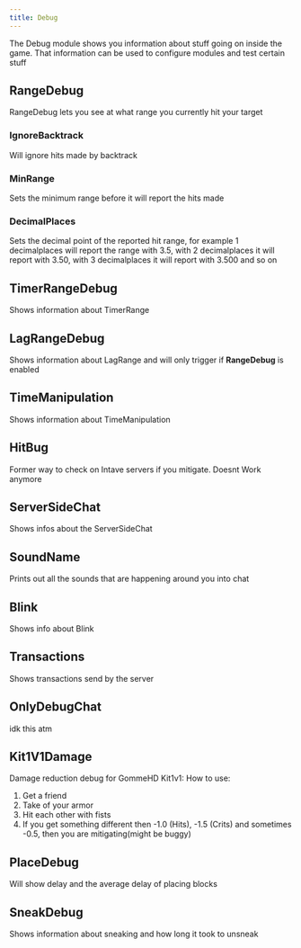 ```yaml
---
title: Debug
---
```

The Debug module shows you information about stuff going on inside the game. That information can be used to configure modules and test certain stuff

## RangeDebug
RangeDebug lets you see at what range you currently hit your target

### IgnoreBacktrack
Will ignore hits made by backtrack

### MinRange
Sets the minimum range before it will report the hits made

### DecimalPlaces
Sets the decimal point of the reported hit range, for example 1 decimalplaces will report the range with 3.5, with 2 decimalplaces it will report with 3.50, with 3 decimalplaces it will report with 3.500 and so on

## TimerRangeDebug
Shows information about TimerRange

## LagRangeDebug
Shows information about LagRange and will only trigger if **RangeDebug** is enabled

## TimeManipulation
Shows information about TimeManipulation

## HitBug
Former way to check on Intave servers if you mitigate. Doesnt Work anymore

## ServerSideChat
Shows infos about the ServerSideChat

## SoundName
Prints out all the sounds that are happening around you into chat

## Blink
Shows info about Blink

## Transactions
Shows transactions send by the server

## OnlyDebugChat
idk this atm

## Kit1V1Damage
Damage reduction debug for GommeHD Kit1v1:
How to use:
1. Get a friend
2. Take of your armor
3. Hit each other with fists
4. If you get something different then -1.0 (Hits), -1.5 (Crits) and sometimes -0.5, then you are mitigating(might be buggy)

## PlaceDebug
Will show delay and the average delay of placing blocks

## SneakDebug
Shows information about sneaking and how long it took to unsneak
